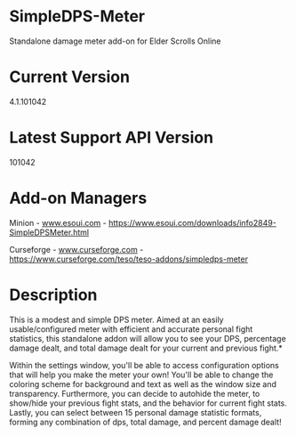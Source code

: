 # SimpleDPS-Meter
Standalone damage meter add-on for Elder Scrolls Online

# Current Version
4.1.101042

# Latest Support API Version
101042

# Add-on Managers
Minion - www.esoui.com - https://www.esoui.com/downloads/info2849-SimpleDPSMeter.html

Curseforge - www.curseforge.com - https://www.curseforge.com/teso/teso-addons/simpledps-meter

# Description

This is a modest and simple DPS meter. Aimed at an easily usable/configured meter with efficient and accurate personal fight statistics, this standalone addon will allow you to see your DPS, percentage damage dealt, and total damage dealt for your current and previous fight.*

Within the settings window, you'll be able to access configuration options that will help you make the meter your own! You'll be able to change the coloring scheme for background and text as well as the window size and transparency. Furthermore, you can decide to autohide the meter, to show/hide your previous fight stats, and the behavior for current fight stats. Lastly, you can select between 15 personal damage statistic formats, forming any combination of dps, total damage, and percent damage dealt!
